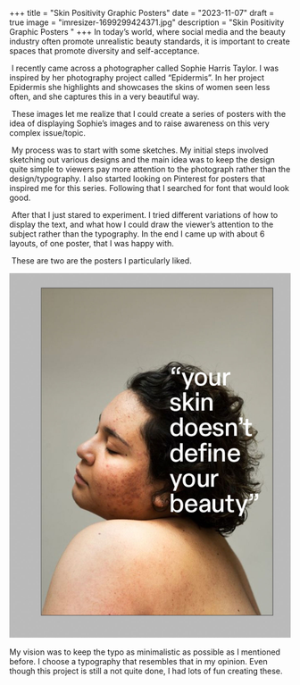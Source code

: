 +++
title = "Skin Positivity Graphic Posters"
date = "2023-11-07"
draft = true
image = "imresizer-1699299424371.jpg"
description = "Skin Positivity Graphic Posters "
+++
In today’s world, where social media and the beauty industry often promote unrealistic beauty standards, it is important to create spaces that promote diversity and self-acceptance.

 I recently came across a photographer called Sophie Harris Taylor. I was inspired by her photography project called “Epidermis”. In her project Epidermis she highlights and showcases the skins of women seen less often, and she captures this in a very beautiful way.

 These images let me realize that I could create a series of posters with the idea of displaying Sophie’s images and to raise awareness on this very complex issue/topic.

 My process was to start with some sketches. My initial steps involved sketching out various designs and the main idea was to keep the design quite simple to viewers pay more attention to the photograph rather than the design/typography. I also started looking on Pinterest for posters that inspired me for this series. Following that I searched for font that would look good.

 After that I just stared to experiment. I tried different variations of how to display the text, and what how I could draw the viewer’s attention to the subject rather than the typography. In the end I came up with about 6 layouts, of one poster, that I was happy with.

 These are two are the posters I particularly liked.

![](imresizer-1699299611317.jpg)

My vision was to keep the typo as minimalistic as possible as I mentioned before. I choose a typography that resembles that in my opinion. Even though this project is still a not quite done, I had lots of fun creating these.